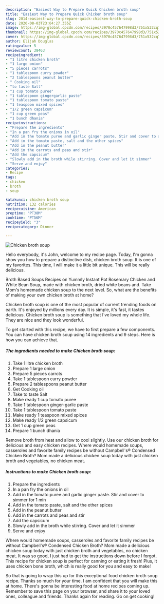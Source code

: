 ```yaml
---
description: "Easiest Way to Prepare Quick Chicken broth soup"
title: "Easiest Way to Prepare Quick Chicken broth soup"
slug: 2014-easiest-way-to-prepare-quick-chicken-broth-soup
date: 2020-08-03T23:04:27.355Z
image: https://img-global.cpcdn.com/recipes/3970c457647998d3/751x532cq70/chicken-broth-soup-recipe-main-photo.jpg
thumbnail: https://img-global.cpcdn.com/recipes/3970c457647998d3/751x532cq70/chicken-broth-soup-recipe-main-photo.jpg
cover: https://img-global.cpcdn.com/recipes/3970c457647998d3/751x532cq70/chicken-broth-soup-recipe-main-photo.jpg
author: Elijah Douglas
ratingvalue: 5
reviewcount: 38463
recipeingredient:
- "1 litre chicken broth"
- "1 large onion"
- "5 pieces carrots"
- "1 tablespoon curry powder"
- "2 tablespoons peanut butter"
- " Cooking oil"
- "to taste Salt"
- "1 cup tomato puree"
- "1 tablespoon gingergarlic paste"
- "1 tablespoon tomato paste"
- "1 teaspoon mixed spices"
- "1/2 green capsicum"
- "1 cup green peas"
- "1 bunch dhania"
recipeinstructions:
- "Prepare the ingredients"
- "In a pan fry the onions in oil"
- "Add in the tomato puree and garlic ginger paste. Stir and cover to simmer for 1 min"
- "Add in the tomato paste, salt and the other spices"
- "Add in the peanut butter"
- "Add in the carrots and peas and stir"
- "Add the capsicum"
- "Slowly add in the broth while stirring. Cover and let it simmer"
- "Serve and enjoy"
categories:
- Recipe
tags:
- chicken
- broth
- soup

katakunci: chicken broth soup 
nutrition: 132 calories
recipecuisine: American
preptime: "PT38M"
cooktime: "PT56M"
recipeyield: "3"
recipecategory: Dinner

---
```



![Chicken broth soup](https://img-global.cpcdn.com/recipes/3970c457647998d3/751x532cq70/chicken-broth-soup-recipe-main-photo.jpg)

Hello everybody, it's John, welcome to my recipe page. Today, I'm gonna show you how to prepare a distinctive dish, chicken broth soup. It is one of my favorites. This time, I will make it a little bit unique. This will be really delicious.

Broth Based Soups Recipes on Yummly Instant Pot Rosemary Chicken and White Bean Soup, made with chicken broth, dried white beans and. Take Mom&#39;s homemade chicken soup to the next level. So, what are the benefits of making your own chicken broth at home?

Chicken broth soup is one of the most popular of current trending foods on earth. It's enjoyed by millions every day. It is simple, it's fast, it tastes delicious. Chicken broth soup is something that I've loved my whole life. They are nice and they look wonderful.


To get started with this recipe, we have to first prepare a few components. You can have chicken broth soup using 14 ingredients and 9 steps. Here is how you can achieve that.

<!--inarticleads1-->

##### The ingredients needed to make Chicken broth soup:

1. Take 1 litre chicken broth
1. Prepare 1 large onion
1. Prepare 5 pieces carrots
1. Take 1 tablespoon curry powder
1. Prepare 2 tablespoons peanut butter
1. Get  Cooking oil
1. Take to taste Salt
1. Make ready 1 cup tomato puree
1. Take 1 tablespoon ginger-garlic paste
1. Take 1 tablespoon tomato paste
1. Make ready 1 teaspoon mixed spices
1. Make ready 1/2 green capsicum
1. Get 1 cup green peas
1. Prepare 1 bunch dhania


Remove broth from heat and allow to cool slightly. Use our chicken broth for delicious and easy chicken recipes. Where would homemade soups, casseroles and favorite family recipes be without Campbell&#39;s® Condensed Chicken Broth? Mom made a delicious chicken soup today with just chicken broth and vegetables, no chicken meat. 

<!--inarticleads2-->

##### Instructions to make Chicken broth soup:

1. Prepare the ingredients
1. In a pan fry the onions in oil
1. Add in the tomato puree and garlic ginger paste. Stir and cover to simmer for 1 min
1. Add in the tomato paste, salt and the other spices
1. Add in the peanut butter
1. Add in the carrots and peas and stir
1. Add the capsicum
1. Slowly add in the broth while stirring. Cover and let it simmer
1. Serve and enjoy


Where would homemade soups, casseroles and favorite family recipes be without Campbell&#39;s® Condensed Chicken Broth? Mom made a delicious chicken soup today with just chicken broth and vegetables, no chicken meat. It was so good, I just had to get the instructions down before I forgot. This recipe for chicken soup is perfect for canning or eating it fresh! Plus, it uses chicken bone broth, which is really good for you and easy to make! 

So that is going to wrap this up for this exceptional food chicken broth soup recipe. Thanks so much for your time. I am confident that you will make this at home. There's gonna be interesting food at home recipes coming up. Remember to save this page on your browser, and share it to your loved ones, colleague and friends. Thanks again for reading. Go on get cooking!
